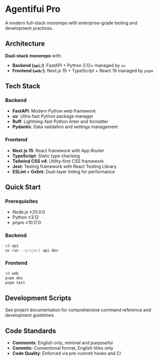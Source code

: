 # Agentifui Pro

A modern full-stack monorepo with enterprise-grade tooling and development practices.

## Architecture

**Dual-stack monorepo** with:
- **Backend (`api/`)**: FastAPI + Python 3.12+ managed by `uv`
- **Frontend (`web/`)**: Next.js 15 + TypeScript + React 19 managed by `pnpm`

## Tech Stack

### Backend
- **FastAPI**: Modern Python web framework
- **uv**: Ultra-fast Python package manager
- **Ruff**: Lightning-fast Python linter and formatter
- **Pydantic**: Data validation and settings management

### Frontend
- **Next.js 15**: React framework with App Router
- **TypeScript**: Static type checking
- **Tailwind CSS v4**: Utility-first CSS framework
- **Jest**: Testing framework with React Testing Library
- **ESLint + Oxlint**: Dual-layer linting for performance

## Quick Start

### Prerequisites
- Node.js ≥20.0.0
- Python ≥3.12
- pnpm ≥10.17.0

### Backend
```bash
cd api
uv run --project api dev
```

### Frontend
```bash
cd web
pnpm dev
pnpm test
```

## Development Scripts

See project documentation for comprehensive command reference and development guidelines.

## Code Standards
- **Comments**: English only, minimal and purposeful
- **Commits**: Conventional format, English titles only
- **Code Quality**: Enforced via pre-commit hooks and CI